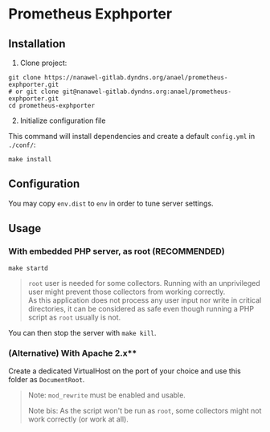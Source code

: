 Prometheus Exphporter
===

## Installation

1. Clone project:
```shell
git clone https://nanawel-gitlab.dyndns.org/anael/prometheus-exphporter.git
# or git clone git@nanawel-gitlab.dyndns.org:anael/prometheus-exphporter.git
cd prometheus-exphporter
```

2. Initialize configuration file

This command will install dependencies and create a default `config.yml` in
`./conf/`:
```shell
make install
```

## Configuration

You may copy `env.dist` to `env` in order to tune server settings.

## Usage

### With embedded PHP server, as root (RECOMMENDED)

```
make startd
```

> `root` user is needed for some collectors. Running with an unprivileged user
> might prevent those collectors from working correctly.  
> As this application does not process any user input nor write in critical
> directories, it can be considered as safe even though running a PHP script
> as `root` usually is not.

You can then stop the server with `make kill`.

### (Alternative) With Apache 2.x**

Create a dedicated VirtualHost on the port of your choice and use this folder
as `DocumentRoot`.

> Note: `mod_rewrite` must be enabled and usable.
> 
> Note bis: As the script won't be run as `root`, some collectors might not
> work correctly (or work at all).